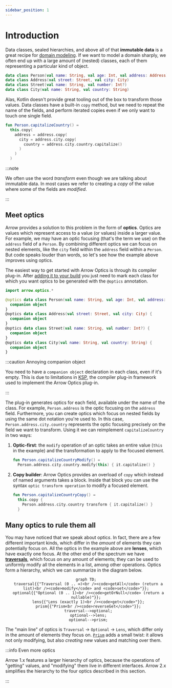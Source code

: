 ```yaml
---
sidebar_position: 1
---
```


# Introduction

<!--- TEST_NAME ImmutableIntro -->

Data classes, sealed hierarchies, and above all of that **immutable data** is
a great recipe for [domain modeling](../../design/domain-modeling/). If we want
to model a domain sharply, we often end up with a large amount of (nested)
classes, each of them representing a particular kind of object.

```kotlin
data class Person(val name: String, val age: Int, val address: Address)
data class Address(val street: Street, val city: City)
data class Street(val name: String, val number: Int?)
data class City(val name: String, val country: String)
```

Alas, Kotlin doesn't provide great tooling out of the box to transform those
values. Data classes have a built-in `copy` method, but we need to repeat the
name of the fields, and perform iterated copies even if we only want to touch
one single field.

```kotlin
fun Person.capitalizeCountry() =
  this.copy(
    address = address.copy(
      city = address.city.copy(
        country = address.city.country.capitalize()
      )
    )
  )
```
<!--- KNIT example-immutable-intro-01.kt -->

:::note

We often use the word _transform_ even though we are talking about immutable
data. In most cases we refer to creating a _copy_ of the value where some of
the fields are _modified_.

:::

## Meet optics

Arrow provides a solution to this problem in the form of **optics**. Optics
are values which represent access to a value (or values) inside a larger
value. For example, we may have an optic focusing (that's the term we use)
on the `address` field of a `Person`. By combining different optics we can
focus on nested elements, like the `city` field within the `address` field
within a `Person`. But code speaks louder than words, so let's see how the
example above improves using optics.

The easiest way to get started with Arrow Optics is through its compiler
plug-in. After [adding it to your build](../../quickstart/#additional-setup-for-plug-ins)
you just need to mark each class for which you want optics to be generated
with the `@optics` annotation.

```kotlin
import arrow.optics.*

@optics data class Person(val name: String, val age: Int, val address: Address) {
  companion object
}
@optics data class Address(val street: Street, val city: City) {
  companion object
}
@optics data class Street(val name: String, val number: Int?) {
  companion object
}
@optics data class City(val name: String, val country: String) {
  companion object
}
```

:::caution Annoying companion object

You need to have a `companion object` declaration in each class, even if it's empty.
This is due to limitations in [KSP](https://kotlinlang.org/docs/ksp-quickstart.html),
the compiler plug-in framework used to implement the Arrow Optics plug-in.

:::

The plug-in generates optics for each field, available under the name of the class.
For example, `Person.address` is the optic focusing on the `address` field.
Furthermore, you can create optics which focus on nested fields by using the
same dot notation you're used to. In this case,
`Person.address.city.country` represents the optic focusing precisely on
the field we want to transform. Using it we can reimplement `capitalizeCountry`
in two ways:

1. **Optic-first**: the `modify` operation of an optic takes an entire value
  (`this` in the example) and the transformation to apply to the focused element.

    ```kotlin
    fun Person.capitalizeCountryModify() =
      Person.address.city.country.modify(this) { it.capitalize() }
    ```

2. **Copy builder**: Arrow Optics provides an overload of `copy` which instead
   of named arguments takes a block. Inside that block you can use the syntax
   `optic transform operation` to modify a focused element.

    ```kotlin
    fun Person.capitalizeCountryCopy() =
      this.copy {
        Person.address.city.country transform { it.capitalize() }
      }
    ```

<!--- KNIT example-immutable-intro-02.kt -->

## Many optics to rule them all

You may have noticed that we speak about optic*s*. In fact, there are a few
different important kinds, which differ in the *amount* of elements they
can potentially focus on. All the optics in the example above are **lenses**,
which have exactly one focus. At the other end of the spectrum we have
[**traversals**](../traversal), which focus on any amount of elements; they can be used to 
uniformly modify all the elements in a list, among other operations.
Optics form a hierarchy, which we can summarize in the diagram below.

<center>

```mermaid
graph TD;
  traversal{{"Traversal (0 .. ∞)<br /><code>getAll</code> (return a list)<br /><code>modify</code> and <code>set</code>"}};
  optional{{"Optional (0 .. 1)<br /><code>getOrNull</code> (return a nullable)"}};
  lens{{"Lens (exactly 1)<br /><code>get</code>"}};
  prism{{"Prism<br /><code>reverseGet</code>"}};
  traversal-->optional;
  optional-->lens;
  optional-->prism;
```

</center>

The "main line" of optics is `Traversal` → `Optional` → `Lens`, which differ
only in the amount of elements they focus on. [`Prism`](../prism) adds a small 
twist: it allows not only modifying, but also _creating_ new values and
matching over them.

:::info Even more optics

Arrow 1.x features a larger hierarchy of optics, because the operations of
"getting" values, and "modifying" them live in different interfaces.
Arrow 2.x simplifies the hierarchy to the four optics described in this section.

:::
